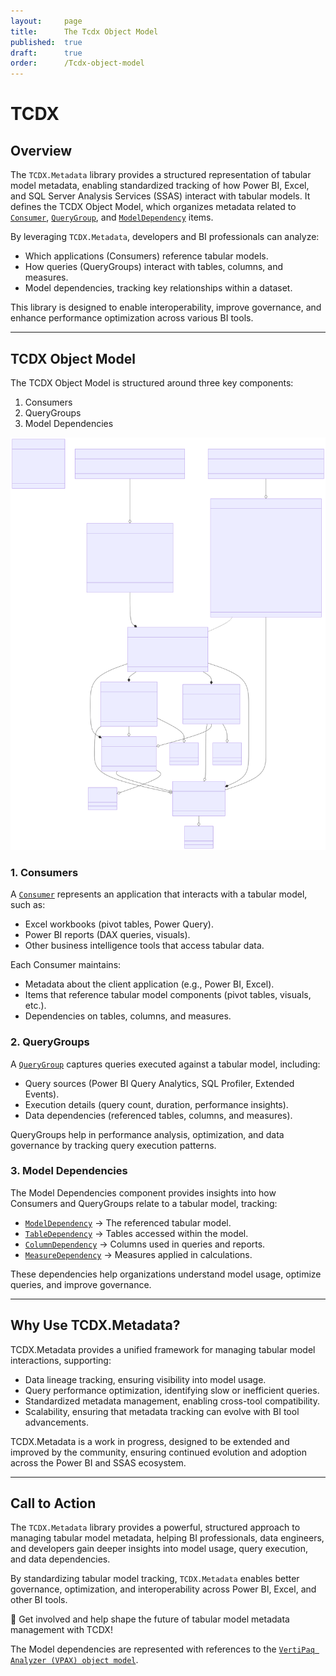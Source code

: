 ```yaml
---
layout:     page
title:      The Tcdx Object Model
published:  true
draft:      true
order:      /Tcdx-object-model
---
```


# TCDX

## Overview
The `TCDX.Metadata` library provides a structured representation of tabular model metadata, enabling standardized tracking of how Power BI, Excel, and SQL Server Analysis Services (SSAS) interact with tabular models. It defines the TCDX Object Model, which organizes metadata related to [`Consumer`](./Consumer.md), [`QueryGroup`](./QueryGroup.md), and [`ModelDependency`](./ModelDependency.md) items.

By leveraging `TCDX.Metadata`, developers and BI professionals can analyze:
- Which applications (Consumers) reference tabular models.
- How queries (QueryGroups) interact with tables, columns, and measures.
- Model dependencies, tracking key relationships within a dataset.

This library is designed to enable interoperability, improve governance, and enhance performance optimization across various BI tools.

---

## TCDX Object Model
The TCDX Object Model is structured around three key components:
  1. Consumers
  2. QueryGroups
  3. Model Dependencies

<img src="images/tcdx_full_diagram.svg" width="800">

### 1. Consumers
A [`Consumer`](./Consumer) represents an application that interacts with a tabular model, such as:
- Excel workbooks (pivot tables, Power Query).
- Power BI reports (DAX queries, visuals).
- Other business intelligence tools that access tabular data.

Each Consumer maintains:
- Metadata about the client application (e.g., Power BI, Excel).
- Items that reference tabular model components (pivot tables, visuals, etc.).
- Dependencies on tables, columns, and measures.

### 2. QueryGroups
A [`QueryGroup`](./QueryGroup) captures queries executed against a tabular model, including:
- Query sources (Power BI Query Analytics, SQL Profiler, Extended Events).
- Execution details (query count, duration, performance insights).
- Data dependencies (referenced tables, columns, and measures).

QueryGroups help in performance analysis, optimization, and data governance by tracking query execution patterns.

### 3. Model Dependencies
The Model Dependencies component provides insights into how Consumers and QueryGroups relate to a tabular model, tracking:
- [`ModelDependency`](./ModelDependency.md) → The referenced tabular model.
- [`TableDependency`](./TableDependency.md) → Tables accessed within the model.
- [`ColumnDependency`](./ColumnDependency.md) → Columns used in queries and reports.
- [`MeasureDependency`](./MeasureDependency.md) → Measures applied in calculations.

These dependencies help organizations understand model usage, optimize queries, and improve governance.

---

## Why Use TCDX.Metadata?
TCDX.Metadata provides a unified framework for managing tabular model interactions, supporting:
- Data lineage tracking, ensuring visibility into model usage.
- Query performance optimization, identifying slow or inefficient queries.
- Standardized metadata management, enabling cross-tool compatibility.
- Scalability, ensuring that metadata tracking can evolve with BI tool advancements.

TCDX.Metadata is a work in progress, designed to be extended and improved by the community, ensuring continued evolution and adoption across the Power BI and SSAS ecosystem.

---

## Call to Action
The `TCDX.Metadata` library provides a powerful, structured approach to managing tabular model metadata, helping BI professionals, data engineers, and developers gain deeper insights into model usage, query execution, and data dependencies. 

By standardizing tabular model tracking, `TCDX.Metadata` enables better governance, optimization, and interoperability across Power BI, Excel, and other BI tools.

🚀 Get involved and help shape the future of tabular model metadata management with TCDX!

The Model dependencies are represented with references to the [`VertiPaq Analyzer (VPAX) object model`](https://docs.sqlbi.com/vertipaq-analyzer/).


